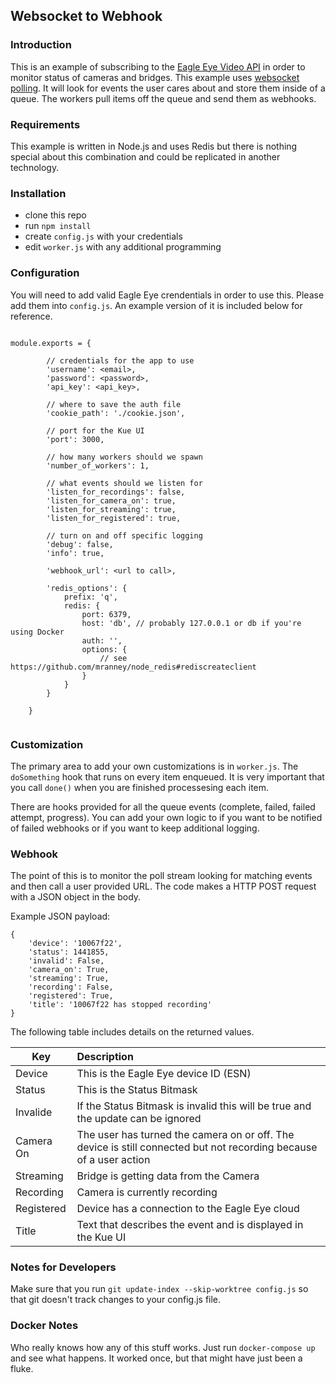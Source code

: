 ## Websocket to Webhook ##

### Introduction ###
This is an example of subscribing to the [Eagle Eye Video API](https://een.com) in order to monitor status of cameras and bridges.  This example uses [websocket polling](https://apidocs.eagleeyenetworks.com/apidocs/#websocket-polling).  It will look for events the user cares about and store them inside of a queue.  The workers pull items off the queue and send them as webhooks.

### Requirements ###
This example is written in Node.js and uses Redis but there is nothing special about this combination and could be replicated in another technology.

### Installation ###
- clone this repo
- run `npm install`
- create `config.js` with your credentials
- edit `worker.js` with any additional programming

### Configuration ###
You will need to add valid Eagle Eye crendentials in order to use this.  Please add them into `config.js`.  An example version of it is included below for reference.

```

module.exports = {

        // credentials for the app to use
        'username': <email>,
        'password': <password>,
        'api_key': <api_key>,

        // where to save the auth file
        'cookie_path': './cookie.json',

        // port for the Kue UI
        'port': 3000,

        // how many workers should we spawn
        'number_of_workers': 1,

        // what events should we listen for
        'listen_for_recordings': false,
        'listen_for_camera_on': true,
        'listen_for_streaming': true,
        'listen_for_registered': true,

        // turn on and off specific logging
        'debug': false,
        'info': true,
        
        'webhook_url': <url to call>,

        'redis_options': {
            prefix: 'q',
            redis: {
                port: 6379,
                host: 'db', // probably 127.0.0.1 or db if you're using Docker
                auth: '',
                options: {
                    // see https://github.com/mranney/node_redis#rediscreateclient
                }
            }
        }

    }


```

### Customization ###
The primary area to add your own customizations is in `worker.js`.  The `doSomething` hook that runs on every item enqueued.  It is very important that you call `done()` when you are finished processesing each item.

There are hooks provided for all the queue events (complete, failed, failed attempt, progress).  You can add your own logic to if you want to be notified of failed webhooks or if you want to keep additional logging.


### Webhook ###
The point of this is to monitor the poll stream looking for matching events and then call a user provided URL.  The code makes a HTTP POST request with a JSON object in the body.

Example JSON payload:

```
{
	'device': '10067f22', 
	'status': 1441855, 
	'invalid': False, 
	'camera_on': True, 
	'streaming': True, 
	'recording': False, 
	'registered': True, 
	'title': '10067f22 has stopped recording'
}
```

The following table includes details on the returned values.


| Key        | Description           |
| ------------- |:------------- |
| Device      | This is the Eagle Eye device ID (ESN) |
| Status  | This is the Status Bitmask |
| Invalide | If the Status Bitmask is invalid this will be true and the update can be ignored|
| Camera On | The user has turned the camera on or off.  The device is still connected but not recording because of a user action |
| Streaming | Bridge is getting data from the Camera |
| Recording | Camera is currently recording |
| Registered | Device has a connection to the Eagle Eye cloud |
| Title | Text that describes the event and is displayed in the Kue UI |


### Notes for Developers ###
Make sure that you run `git update-index --skip-worktree config.js` so that git doesn't track changes to your config.js file.


### Docker Notes ###
Who really knows how any of this stuff works.  Just run `docker-compose up` and see what happens.  It worked once, but that might have just been a fluke.
